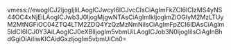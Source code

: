 vmess://ewogICJ2IjogIjIiLAogICJwcyI6ICJvcCIsCiAgImFkZCI6ICIzMS4yNS44OC4xNjEiLAogICJwb3J0IjogMjgwNTAsCiAgImlkIjogImZiOGIyM2MzLTUyM2MtNGFiOC04ZTQ4LTM2ZDQ4YzQzMzNmNiIsCiAgImFpZCI6IDAsCiAgIm5ldCI6ICJ0Y3AiLAogICJ0eXBlIjogIm5vbmUiLAogICJob3N0IjogIiIsCiAgInBhdGgiOiAiIiwKICAidGxzIjogIm5vbmUiCn0=
